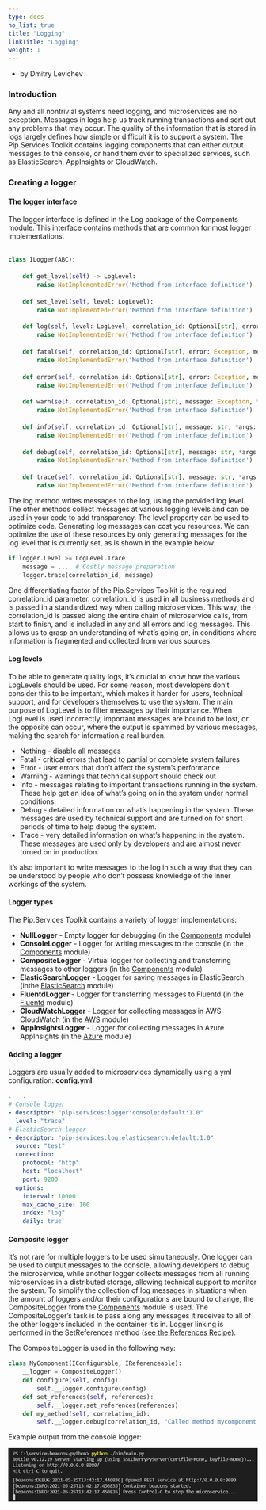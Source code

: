 ```yaml
---
type: docs
no_list: true
title: "Logging"
linkTitle: "Logging"
weight: 1
---
```


- by Dmitry Levichev

### Introduction

Any and all nontrivial systems need logging, and microservices are no exception. Messages in logs  help us track running transactions and sort out any problems that may occur. The quality of the information that is stored in logs largely defines how simple or difficult it is to support a system.
The Pip.Services Toolkit contains logging components that can either output messages to the console, or hand them over to specialized services, such as ElasticSearch, AppInsights or CloudWatch.

### Creating a logger

#### The logger interface

The logger interface is defined in the Log package of the Components module. This interface contains methods that are common for most logger implementations.

```python

class ILogger(ABC):

    def get_level(self) -> LogLevel:
        raise NotImplementedError('Method from interface definition')

    def set_level(self, level: LogLevel):
        raise NotImplementedError('Method from interface definition')

    def log(self, level: LogLevel, correlation_id: Optional[str], error: Optional[Exception], message: Optional[str], *args:    Any, **kwargs: Any):
        raise NotImplementedError('Method from interface definition')

    def fatal(self, correlation_id: Optional[str], error: Exception, message: str, *args: Any, **kwargs: Any):
        raise NotImplementedError('Method from interface definition')

    def error(self, correlation_id: Optional[str], error: Exception, message: str, *args: Any, **kwargs: Any):
        raise NotImplementedError('Method from interface definition')

    def warn(self, correlation_id: Optional[str], message: Exception, *args: Any, **kwargs: Any):
        raise NotImplementedError('Method from interface definition')

    def info(self, correlation_id: Optional[str], message: str, *args: Any, **kwargs: Any):
        raise NotImplementedError('Method from interface definition')

    def debug(self, correlation_id: Optional[str], message: str, *args: Any, **kwargs: Any):
        raise NotImplementedError('Method from interface definition')

    def trace(self, correlation_id: Optional[str], message: str, *args: Any, **kwargs: Any):
        raise NotImplementedError('Method from interface definition')
```

The log method writes messages to the log, using the provided log level. The other methods collect messages at various logging levels and can be used in your code to add transparency. 
The level property can be used to optimize code. Generating log messages can cost you resources. We can optimize the use of these resources by only generating messages for the log level that is currently set, as is shown in the example below:

```python
if logger.Level >= LogLevel.Trace:
    message = ...  # Costly message preparation
    logger.trace(correlation_id, message)
```

One differentiating factor of the Pip.Services Toolkit is the required correlation_id parameter. correlation_id is used in all business methods and is passed in a standardized way when calling microservices. This way, the correlation_id is passed along the entire chain of microservice calls, from start to finish, and is included in any and all errors and log messages. This allows us to grasp an understanding of what’s going on, in conditions where information is fragmented and collected from various sources.

#### Log levels
To be able to generate quality logs, it’s crucial to know how the various LogLevels should be used. For some reason, most developers don’t consider this to be important, which makes it harder for users, technical support, and for developers themselves to use the system. The main purpose of LogLevel is to filter messages by their importance. When LogLevel is used incorrectly, important messages are bound to be lost, or the opposite can occur, where the output is spammed by various messages, making the search for information a real burden.

- Nothing - disable all messages
- Fatal - critical errors that lead to partial or complete system failures 
- Error - user errors that don’t affect the system’s performance
- Warning - warnings that technical support should check out 
- Info - messages relating to important transactions running in the system. These help get an idea of what’s going on in the system under normal conditions.
- Debug - detailed information on what’s happening in the system. These messages are used by technical support and are turned on for short periods of time to help debug the system.
- Trace - very detailed information on what’s happening in the system. These messages are used only by developers and are almost never turned on in production. 

It’s also important to write messages to the log in such a way that they can be understood by people who don’t possess knowledge of the inner workings of the system.

#### Logger types

The Pip.Services Toolkit contains a variety of logger implementations: 

- **NullLogger** - Empty logger for debugging (in the [Components](../../components/log/null_logger) module)
- **ConsoleLogger** - Logger for writing messages to the console (in the [Components](../../components/log/console_logger) module)
- **CompositeLogger** - Virtual logger for collecting and transferring messages to other loggers (in the [Components](../../components/log/composite_logger) module)
- **ElasticSearchLogger** - Logger for saving messages in ElasticSearch (inthe [ElasticSearch](../../../elasticsearch/elastic_search_logger) module)
- **FluentdLogger** - Logger for transferring messages to Fluentd (in the [Fluentd](../../../fluentd/log/fluentd_logger) module)
- **CloudWatchLogger** - Logger for collecting messages in AWS CloudWatch (in the [AWS](../../../aws/log/cloudwatch_logger) module)
- **AppInsightsLogger** - Logger for collecting messages in Azure AppInsights (in the [Azure](../../../azure/log/app_insights_logger) module)

#### Adding a logger

Loggers are usually added to microservices dynamically using a yml configuration:
**‍config.yml**

```yml
. . . 
# Console logger
- descriptor: "pip-services:logger:console:default:1.0"
  level: "trace"
# ElasticSearch logger
- descriptor: "pip-services:log:elasticsearch:default:1.0"
  source: "test"
  connection:
    protocol: "http"
    host: "localhost"
    port: 9200
  options:
    interval: 10000
    max_cache_size: 100
    index: "log"
    daily: true      
```

#### Composite logger

It’s not rare for multiple loggers to be used simultaneously. One logger can be used to output messages to the console, allowing developers to debug the microservice, while another logger collects messages from all running microservices in a distributed storage, allowing technical support to monitor the system.
To simplify the collection of log messages in situations when the amount of loggers and/or their configurations are bound to change, the CompositeLogger from the [Components](../../components/log/console_logger) module is used. The CompositeLogger’s task is to pass along any messages it receives to all of the other loggers included in the container it’s in. Logger linking is performed in the SetReferences method ([see the References Recipe](../component_references)).


The CompositeLogger is used in the following way:

```python
class MyComponent(IConfigurable, IReferenceable):
    __logger = CompositeLogger()
    def configure(self, config):
        self.__logger.configure(config)
    def set_references(self, references):
        self.__logger.set_references(references)
    def my_method(self, correlation_id):
        self.__logger.debug(correlation_id, "Called method mycomponent.mymethod")
```

Example output from the console logger:

![ConsoleScreen1](/images/tutorials/data_microservice/python_console_screen1.png)

